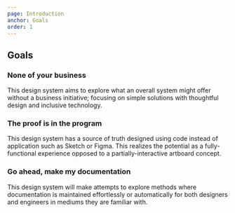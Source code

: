 ```yaml
---
page: Introduction
anchor: Goals
order: 1
---
```


## Goals

### None of your business
This design system aims to explore what an overall system might offer without a business initiative; focusing on simple solutions with thoughtful design and inclusive technology.

### The proof is in the program
This design system has a source of truth designed using code instead of application such as Sketch or Figma. This realizes the potential as a fully-functional experience opposed to a partially-interactive artboard concept.

### Go ahead, make my documentation
This design system will make attempts to explore methods where documentation is maintained effortlessly or automatically for both designers and engineers in mediums they are familiar with.




